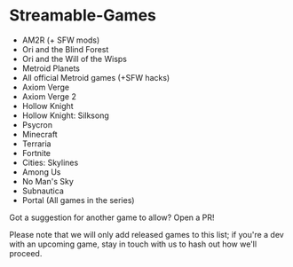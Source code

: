 # Streamable-Games
- AM2R (+ SFW mods)
- Ori and the Blind Forest
- Ori and the Will of the Wisps
- Metroid Planets
- All official Metroid games (+SFW hacks)
- Axiom Verge
- Axiom Verge 2
- Hollow Knight
- Hollow Knight: Silksong
- Psycron
- Minecraft
- Terraria
- Fortnite
- Cities: Skylines
- Among Us
- No Man's Sky
- Subnautica
- Portal (All games in the series)

Got a suggestion for another game to allow? Open a PR!

Please note that we will only add released games to this list; if you're a dev with an upcoming game, stay in touch with us to hash out how we'll proceed.
